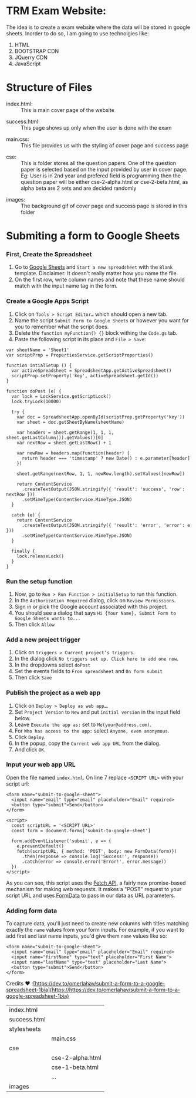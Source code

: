 # TRM Exam Website:

The idea is to create a exam website where the data will be stored in google sheets. Inorder to do so, I am going to use technolgies like:

1. HTML
2. BOOTSTRAP CDN
3. JQuerry CDN
4. JavaScript

# Structure of Files

<table>
<tr>
<td>index.html</tr>
</tr>
<tr>
<td>success.html</td>
</tr>
<tr>
<td>stylesheets</td>
</tr>
<tr>
<td></td>
<td>main.css</td>
</tr>
<tr>
<td>cse</td>
</tr>
<tr>
<td></td>
<td>cse-2-alpha.html</td>
</tr>
<tr>
<td></td>
<td>cse-1-beta.html</td>
</tr>
<tr>
<td></td>
<td>...</td>
</tr>
<tr>
<td>images</td>
</tr>

<dl>index.html:
<dd>This is main cover page of the website</dd>
</dl>
<dl>success.html:
<dd>This page shows up only when the user is done with the exam </dd>
</dl>
<dl>main.css:
<dd>This file provides us with the styling of cover page and success page</dd>
</dl>
<dl>cse:
<dd>This is folder stores all the question papers. One of the question paper is selected based on the input provided by user in cover page. Eg: User is in 2nd year and prefered field is programming then the question paper will be either cse-2-alpha.html or cse-2-beta.html, as alpha beta are 2 sets and are decided randomly</dd>
</dl>
<dl>images:
<dd>The background gif of cover page and success page is stored in this folder</dd>
</dl>

# Submiting a form to Google Sheets


### First, Create the Spreadsheet

1. Go to [Google Sheets](https://docs.google.com/spreadsheets) and `Start a new spreadsheet` with the `Blank` template. Disclaimer: It doesn't really matter how you name the file.
2. On the first row, write column names and note that these name should match with the input name tag in the form.


### Create a Google Apps Script

1. Click on `Tools > Script Editor…` which should open a new tab.
2. Name the script `Submit Form to Google Sheets` or however you want for you to remember what the script does.
3. Delete the `function myFunction() {}` block withing the `Code.gs` tab.
4. Paste the following script in its place and `File > Save`:

```
var sheetName = 'Sheet1'
var scriptProp = PropertiesService.getScriptProperties()

function intialSetup () {
  var activeSpreadsheet = SpreadsheetApp.getActiveSpreadsheet()
  scriptProp.setProperty('key', activeSpreadsheet.getId())
}

function doPost (e) {
  var lock = LockService.getScriptLock()
  lock.tryLock(10000)

  try {
    var doc = SpreadsheetApp.openById(scriptProp.getProperty('key'))
    var sheet = doc.getSheetByName(sheetName)

    var headers = sheet.getRange(1, 1, 1, sheet.getLastColumn()).getValues()[0]
    var nextRow = sheet.getLastRow() + 1

    var newRow = headers.map(function(header) {
      return header === 'timestamp' ? new Date() : e.parameter[header]
    })

    sheet.getRange(nextRow, 1, 1, newRow.length).setValues([newRow])

    return ContentService
      .createTextOutput(JSON.stringify({ 'result': 'success', 'row': nextRow }))
      .setMimeType(ContentService.MimeType.JSON)
  }

  catch (e) {
    return ContentService
      .createTextOutput(JSON.stringify({ 'result': 'error', 'error': e }))
      .setMimeType(ContentService.MimeType.JSON)
  }

  finally {
    lock.releaseLock()
  }
}
```


### Run the setup function

1. Now, go to `Run > Run Function > initialSetup` to run this function.
2. In the `Authorization Required` dialog, click on `Review Permissions`.
3. Sign in or pick the Google account associated with this project.
4. You should see a dialog that says `Hi {Your Name}, Submit Form to Google Sheets wants to...`
5. Then click `Allow`


### Add a new project trigger

1. Click on `triggers > Current project’s triggers`.
2. In the dialog click `No triggers set up. Click here to add one now`.
3. In the dropdowns select `doPost`
4. Set the events fields to `From spreadsheet` and `On form submit`
5. Then click `Save`

### Publish the project as a web app

1. Click on `Deploy > Deploy as web app…`.
2. Set `Project Version` to `New` and put `initial version` in the input field below.
3. Leave `Execute the app as:` set to `Me(your@address.com)`.
4. For `Who has access to the app:` select `Anyone, even anonymous`.
5. Click `Deploy`.
6. In the popup, copy the `Current web app URL` from the dialog.
7. And click `OK`.

### Input your web app URL

Open the file named `index.html`. On line 7 replace `<SCRIPT URL>` with your script url:

```
<form name="submit-to-google-sheet">
  <input name="email" type="email" placeholder="Email" required>
  <button type="submit">Send</button>
</form>

<script>
  const scriptURL = '<SCRIPT URL>'
  const form = document.forms['submit-to-google-sheet']

  form.addEventListener('submit', e => {
    e.preventDefault()
    fetch(scriptURL, { method: 'POST', body: new FormData(form)})
      .then(response => console.log('Success!', response))
      .catch(error => console.error('Error!', error.message))
  })
</script>
```

As you can see, this script uses the [Fetch API](https://developer.mozilla.org/en-US/docs/Web/API/Fetch_API), a fairly new promise-based mechanism for making web requests. It makes a "POST" request to your script URL and uses [FormData](https://developer.mozilla.org/en-US/docs/Web/API/FormData) to pass in our data as URL parameters.


### Adding form data

To capture data, you'll just need to create new columns with titles matching exactly the `name` values from your form inputs. For example, if you want to add first and last name inputs, you'd give them `name` values like so:

```
<form name="submit-to-google-sheet">
  <input name="email" type="email" placeholder="Email" required>
  <input name="firstName" type="text" placeholder="First Name">
  <input name="lastName" type="text" placeholder="Last Name">
  <button type="submit">Send</button>
</form>
```

Credits ❤️ :[https://dev.to/omerlahav/submit-a-form-to-a-google-spreadsheet-1bia](https://https://dev.to/omerlahav/submit-a-form-to-a-google-spreadsheet-1bia)
